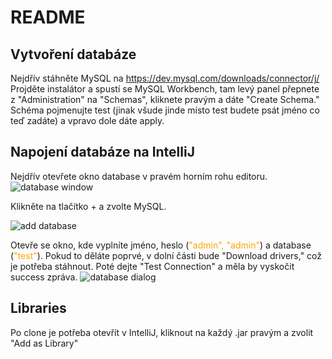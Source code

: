 # README #
## Vytvoření databáze ##
Nejdřív stáhněte MySQL na https://dev.mysql.com/downloads/connector/j/
Projděte instalátor a spustí se MySQL Workbench, tam levý panel přepnete z "Administration" na "Schemas", kliknete pravým a dáte "Create Schema." Schéma pojmenujte test (jinak všude jinde místo test budete psát jméno co teď zadáte) a vpravo dole dáte apply.

## Napojení databáze na IntelliJ ##

Nejdřív otevřete okno database v pravém horním rohu editoru.
![database window](https://i.imgur.com/Oge1FHp.png "Database window")

Klikněte na tlačítko + a zvolte MySQL.

![add database](https://i.imgur.com/HHGLevG.png "add database")

Otevře se okno, kde vyplníte jméno, heslo (<span style="color:orange">"admin", "admin"</span>) a database (<span style="color:orange">"test"</span>).
Pokud to děláte poprvé, v dolní části bude "Download drivers," což je potřeba stáhnout. Poté dejte "Test Connection" a měla by vyskočit success zpráva.
![database dialog](https://i.imgur.com/Bd3kTEK.png "database dialog")

## Libraries ##
Po clone je potřeba otevřít v IntelliJ, kliknout na každý .jar pravým a zvolit "Add as Library"





